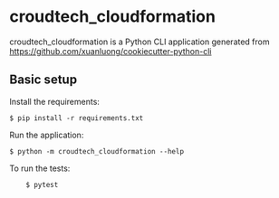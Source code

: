 # croudtech_cloudformation

croudtech_cloudformation is a Python CLI application generated from https://github.com/xuanluong/cookiecutter-python-cli

## Basic setup

Install the requirements:
```
$ pip install -r requirements.txt
```

Run the application:
```
$ python -m croudtech_cloudformation --help
```

To run the tests:
```
    $ pytest
```

